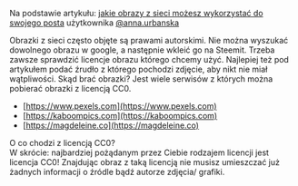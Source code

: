 Na podstawie artykułu: [jakie obrazy z sieci możesz wykorzystać do swojego posta](https://steemit.com/polish/@anna.urbanska/jakie-obrazy-z-sieci-mozesz-wykorzystac-do-swojego-posta) użytkownika [@anna.urbanska](https://steemit.com/@anna.urbanska)

Obrazki z sieci często objęte są prawami autorskimi. Nie można wyszukać dowolnego obrazu w google, a następnie wkleić go na Steemit.
Trzeba zawsze sprawdzić licencje obrazu którego chcemy użyć. Najlepiej też pod artykułem podać źrudło z którego pochodzi zdjęcie, aby nikt nie miał wątpliwości.
Skąd brać obrazki? Jest wiele serwisów z których można pobierać obrazki z licencją CC0.

* [https://www.pexels.com](https://www.pexels.com)
* [https://kaboompics.com](https://kaboompics.com)
* [https://magdeleine.co](https://magdeleine.co)

O co chodzi z licencją CC0?   
W skrócie: najbardziej pożądanym przez Ciebie rodzajem licencji jest licencja CC0! Znajdując obraz z taką licencją nie musisz umieszczać już żadnych informacji o źródle bądź autorze zdjęcia/ grafiki.
